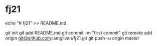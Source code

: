 # fj21
echo "# fj21" >> README.md

git init
git add README.md
git commit -m "first commit"
git remote add origin git@github.com:iamgilvan/fj21.git
git push -u origin master

